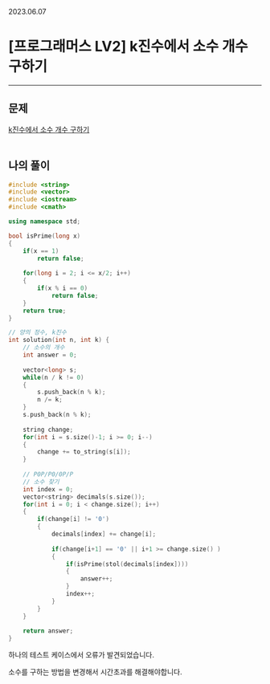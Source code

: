 2023.06.07

# __[프로그래머스 LV2] k진수에서 소수 개수 구하기__

----

## __문제__

[k진수에서 소수 개수 구하기](https://school.programmers.co.kr/learn/courses/30/lessons/92335#qna)<br><Br>


## __나의 풀이__
```c++
#include <string>
#include <vector>
#include <iostream>
#include <cmath>

using namespace std;

bool isPrime(long x)
{
    if(x == 1)
        return false;
    
    for(long i = 2; i <= x/2; i++)
    {
        if(x % i == 0)
            return false;
    }
    return true;
}

// 양의 정수, k진수
int solution(int n, int k) {
    // 소수의 개수
    int answer = 0;
    
    vector<long> s;
    while(n / k != 0)
    {
        s.push_back(n % k);
        n /= k;
    }
    s.push_back(n % k);
    
    string change;
    for(int i = s.size()-1; i >= 0; i--)
    {
        change += to_string(s[i]);
    }
    
    // P0P/P0/0P/P
    // 소수 찾기
    int index = 0;
    vector<string> decimals(s.size());
    for(int i = 0; i < change.size(); i++)
    {
        if(change[i] != '0')
        {
            decimals[index] += change[i];
            
            if(change[i+1] == '0' || i+1 >= change.size() )
            {
                if(isPrime(stol(decimals[index])))
                {
                    answer++;
                }
                index++;
            }
        }
    }
    
    return answer;
}
```
하나의 테스트 케이스에서 오류가 발견되었습니다.

소수를 구하는 방법을 변경해서 시간초과를 해결해야합니다.
